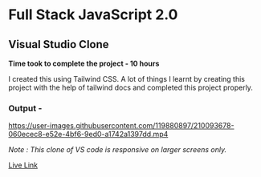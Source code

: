 # Full Stack JavaScript 2.0

## Visual Studio Clone

**Time took to complete the project - 10 hours**

I created this using Tailwind CSS. A lot of things I learnt by creating this project with the help of tailwind docs and completed this project properly.

### Output -


https://user-images.githubusercontent.com/119880897/210093678-060ecec8-e52e-4bf6-9ed0-a1742a1397dd.mp4

*Note : This clone of VS code is responsive on larger screens only.*

[Live Link](https://serene-dasik-dcc44d.netlify.app/)
